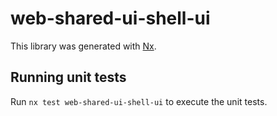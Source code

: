 # web-shared-ui-shell-ui

This library was generated with [Nx](https://nx.dev).

## Running unit tests

Run `nx test web-shared-ui-shell-ui` to execute the unit tests.
